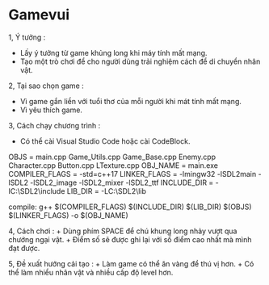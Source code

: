 # Gamevui

1, Ý tưởng :
   + Lấy ý tưởng từ game khủng long khi máy tính mất mạng.
   + Tạo một trò chơi để cho người dùng trải nghiệm cách để di chuyển nhân vật.
 
 
2, Tại sao chọn game :
   + Vì game gắn liền với tuổi thơ của mỗi người khi mát tính mất mạng.
   + Vì yêu thích game.
   
3, Cách chạy chương trình :
   + Có thể cài Visual Studio Code hoặc cài CodeBlock.
   
   OBJS = main.cpp Game_Utils.cpp Game_Base.cpp Enemy.cpp Character.cpp Button.cpp LTexture.cpp
   OBJ_NAME = main.exe
   COMPILER_FLAGS = -std=c++17 
   LINKER_FLAGS = -lmingw32 -lSDL2main -lSDL2 -lSDL2_image -lSDL2_mixer -lSDL2_ttf 
   INCLUDE_DIR = -IC:\SDL2\include
   LIB_DIR = -LC:\SDL2\lib

   compile:
	   g++ $(COMPILER_FLAGS) $(INCLUDE_DIR) $(LIB_DIR) $(OBJS) $(LINKER_FLAGS) -o $(OBJ_NAME)
     
4, Cách chơi :
    + Dùng phím SPACE để chú khung long nhảy vượt qua chướng ngại vật.
    + Điểm số sẽ được ghi lại với số điểm cao nhất mà mình đạt được.
    
5, Đề xuất hướng cải tạo :
    + Làm game có thể ăn vàng để thú vị hơn.
    + Có thể làm nhiểu nhân vật và nhiều cấp độ level hơn.

